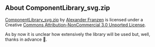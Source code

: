 ## About ComponentLibrary_svg.zip
[ComponentLibrary_svg.zip](ComponentLibrary_svg.zip) by [Alexander Franzen](http://www.gwoptics.org/ComponentLibrary/) is licensed under a Creative [Commons Attribution-NonCommercial 3.0 Unported License](https://creativecommons.org/licenses/by-nc/3.0/).

As by now it is unclear how extensively the library will be used but, well, thanks in advance 🙂.